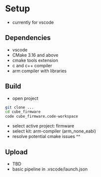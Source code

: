 # Setup
- currently for vscode

## Dependencies
- vscode
- CMake 3.16 and above
- cmake tools extension
- c and c++ compiler
- arm compiler with libraries

## Build
- open project
```bash
git clone ...
cd cube_firmware
code cube_firmware.code-workspace
```
- select active project: firmware
- select kit: arm-compiler (arm_none_eabi)
- resolve potential cmake issues ^^

## Upload
- TBD
- basic pipeline in .vscode/launch.json
